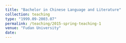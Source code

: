 ```yaml
---
title: "Bachelor in Chinese Language and Literature"
collection: teaching
type: "1999.09-2003.07"
permalink: /teaching/2015-spring-teaching-1
venue: "Fudan University"
date: 
---
```





